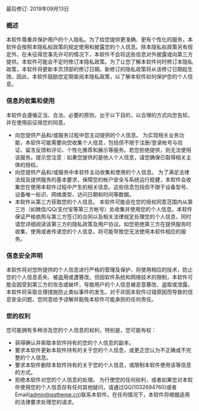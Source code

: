 最后修订: 2019年09月13日

### 概述
本软件尊重并保护用户的个人隐私。为了给您提供更准确、更有个性化的服务，本软件会按照本隐私权政策的规定使用和披露您的个人信息。除本隐私权政策另有规定外，在未征得您事先许可的情况下，本软件不会将这些信息对外披露或向第三方提供。本软件可能会不定时修订本隐私政策。为了让您了解本软件何时修订本隐私政策，本软件将更新本页顶部的修订日期。新修订的隐私政策将从该修订日期起生效。因此，本软件鼓励您定期查阅本隐私政策，以了解本软件如何保护您的个人信息。

### 信息的收集和使用
本软件会遵循正当、合法、必要的原则，出于以下目的，以合理的方式向您告知，并在使用前征得您的同意。
- 向您提供产品和/或服务过程中您主动提供的个人信息。
为实现相关业务功能，本软件可能需要向您收集个人信息，包括但不限于注册/登录帐号与验证、留言反馈和评论、个性化推荐和展示等服务。若您拒绝提供，则无法使用该服务。提示您注意：如果您提供的是他人个人信息，请您确保已取得相关主体的授权。
- 向您提供产品和/或服务中本软件主动收集和使用的个人信息。
为了满足法律法规及提供服务的基本要求，保障您的帐户安全与系统运行稳健，本软件会收集您在使用本软件过程中产生的相关信息。这些信息包括但不限于设备型号、设备唯一标识、网络类型、访问日期和时间等数据。
- 本软件从第三方获取您的个人信息。
本软件可能会在您的授权同意范围内从第三方（如微信/QQ/支付宝等第三方帐号）处收集并使用您的个人信息。本软件保证严格依照与第三方签订的合同以及相关法律规定处理您的个人信息，同时请您详细阅读该第三方的隐私政策及用户协议。如您拒绝第三方在提供服务时收集、使用或者传递您的个人信息，将可能导致您无法使用本软件相应的服务。

### 信息安全声明
本软件将对您所提供的个人信息进行严格的管理及保护，将使用相应的技术，防止您的个人信息丢失、被盗用或遭篡改。但因软件系统和网络技术的限制，本软件可能会因受到第三方的攻击或破坏，导致用户的个人信息被恶意篡改、盗取或泄露，本软件将采取合理措施防止类似事件的发生。对于非因本软件过错原因而导致的信息安全问题，您同意给予谅解并豁免本软件可能承担的任何责任。 

### 您的权利
您可能拥有多种涉及您的个人信息的权利，特别是，您可能有权：
- 获得确认并索取本软件持有的您的个人信息的副本。
- 要求本软件更新本软件持有的关于您的个人信息，或更正您认为不正确或不完整的个人信息。
- 要求本软件删除本软件持有的关于您的个人信息，或限制本软件使用该等信息的方式。
- 拒绝本软件对您的个人信息的处理。
为行使您的任何权利，或者如果您对本软件使用您的个人信息存有任何其他疑问，请通过QQ(1032694760)或者Email([admin@qqtheme.cn](mailto:admin@qqtheme.cn))联系本软件。在任何情况下，本软件将根据适用的法律要求处理您的请求。
